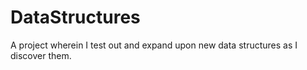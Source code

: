 # DataStructures
A project wherein I test out and expand upon new data structures as I discover them.
